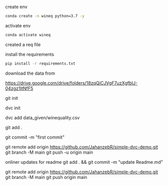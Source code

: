 create env

```bash
conda create -n wineq python=3.7 -y
```

activate env
```bash
conda activate wineq
```

created a req file

install the requirements

```bash
pip install -r requirements.txt
```
download the data from

https://drive.google.com/drive/folders/18zqQiCJVgF7uzXgfbIJ-04zgz1ItNfF5

git init

dvc init

dvc add data_given/winequality.csv

git add .

git commit -m "first commit"

git remote add origin https://github.com/JahanzebR/simple-dvc-demo.git
git branch -M main
git push -u origin main

onliner updates for readme
git add . && git commit -m "update Readme.md"

git remote add origin https://github.com/JahanzebR/simple-dvc-demo.git
git branch -M main
git push origin main

